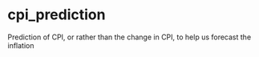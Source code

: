# cpi_prediction
Prediction of CPI, or rather than the change in CPI, to help us forecast the inflation
